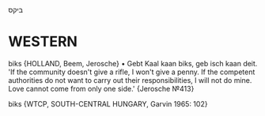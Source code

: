 ביקס

WESTERN
========

biks {HOLLAND, Beem, Jerosche}
	•	Gebt Kaal kaan biks, geb isch kaan deit. 'If the community doesn't give a rifle, I won't give a penny. If the competent authorities do not want to carry out their responsibilities, I will not do mine. Love cannot come from only one side.' {Jerosche №413}

biks {WTCP, SOUTH-CENTRAL HUNGARY, Garvin 1965: 102}


